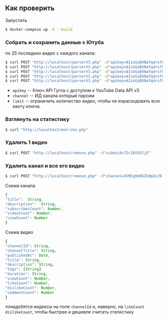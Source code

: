 ## Как проверить

Запустить
```sh
$ docker-compose up -d --build
```


### Собрать и сохранить данные с Ютуба
по 25 последних видео с каждого канала:
```sh
$ curl POST "http://localhost/parserV3.php" -d"apikey=AIzaSyBXNafqdrsfOaD1JaXK8nsKJrtbC_8vfbM&channel=UCMCgOm8GZkHp8zJ6l7_hIuA&limit=25"
$ curl POST "http://localhost/parserV3.php" -d"apikey=AIzaSyBXNafqdrsfOaD1JaXK8nsKJrtbC_8vfbM&channel=UCNRYbltJXhf6DepS26-uSbQ&limit=25"
$ curl POST "http://localhost/parserV3.php" -d"apikey=AIzaSyBXNafqdrsfOaD1JaXK8nsKJrtbC_8vfbM&channel=UCvQXaJTjA3jRucTKN4CGiwg&limit=25"
$ curl POST "http://localhost/parserV3.php" -d"apikey=AIzaSyBXNafqdrsfOaD1JaXK8nsKJrtbC_8vfbM&channel=UCp2J7GRxQ36QLqW4ReLLt5g&limit=25"
$ curl POST "http://localhost/parserV3.php" -d"apikey=AIzaSyBXNafqdrsfOaD1JaXK8nsKJrtbC_8vfbM&channel=UCsKiNBoIWLpIxU6vsAv3v3w&limit=25"
```
- `apikey` -- Ключ API Гугла с доступом к YouTube Data API v3
- `channel` -- ИД канала который парсим
- `limit` -- ограничить количество видео, чтобы не израсходовать всю квоту ключа. 

### Взглянуть на статистику
```sh
$ curl "http://localhost/metrika.php"
```

### Удалить 1 видео
```sh
$ curl POST "http://localhost/remove.php" -d"videoid=7JrIAY5G7jE"
```

### Удалить канал и все его видео
```sh
$ curl POST "http://localhost/remove.php" -d"channel=UCMCgOm8GZkHp8zJ6l7_hIuA"
```



Схема канала
```js
{
"title":  String,
"description":  String,
"subscriberCount": Number,
"videoCount": Number,
"viewCount": Number
}
```

Схема видео
```js
{
"channelId": String,
"channelTitle": String,
"publishedAt": Date,
"title": String,
"description": String,
"tags": [String]
"duration": String,
"viewCount": Number,
"likeCount": Number,
"dislikeCount": Number,
"commentCount": Number
}
```
понадобятся индексы на поле `channelId`
и, наверно, на `likeCount` `dislikeCount`, чтобы быстрее и дешевле считать статистику
